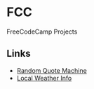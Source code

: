 # FCC
FreeCodeCamp Projects

## Links

* [Random Quote Machine](https://to-dy.github.io/fcc/random-quote-machine/)
* [Local Weather Info](https://to-dy.github.io/fcc/local-weather/)
